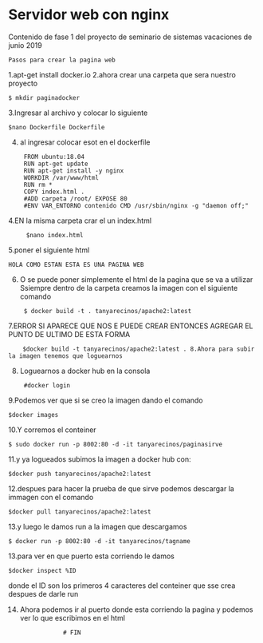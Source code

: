 
# Servidor web con nginx
Contenido de fase 1 del proyecto de seminario de sistemas vacaciones de junio 2019

	Pasos para crear la pagina web

1.apt-get install docker.io 
2.ahora crear una carpeta que sera nuestro proyecto 
	
	$ mkdir paginadocker
3.Ingresar al archivo y colocar lo siguiente 

	$nano Dockerfile Dockerfile
4. al ingresar colocar esot en el dockerfile
		
		FROM ubuntu:18.04 
		RUN apt-get update 
		RUN apt-get install -y nginx 
		WORKDIR /var/www/html 
		RUN rm * 
		COPY index.html . 
		#ADD carpeta /root/ EXPOSE 80 
		#ENV VAR_ENTORNO contenido CMD /usr/sbin/nginx -g "daemon off;"

4.EN la misma carpeta crar el un index.html 
		 
		 $nano index.html

5.poner el siguiente html

	HOLA COMO ESTAN ESTA ES UNA PAGINA WEB

6. O se puede poner simplemente el html de la pagina que se va a utilizar Ssiempre dentro de la carpeta creamos la imagen con el siguiente comando

		$ docker build -t . tanyarecinos/apache2:latest

7.ERROR SI APARECE QUE NOS E PUEDE CREAR ENTONCES AGREGAR EL PUNTO DE ULTIMO DE ESTA FORMA

		$docker build -t tanyarecinos/apache2:latest . 8.Ahora para subir la imagen tenemos que loguearnos

8. Loguearnos a docker hub en la consola

		#docker login

9.Podemos ver que si se creo la imagen dando el comando 

	$docker images 

10.Y corremos el conteiner 
			
	$ sudo docker run -p 8002:80 -d -it tanyarecinos/paginasirve 

11.y ya logueados subimos la imagen a docker hub con:

	$docker push tanyarecinos/apache2:latest

12.despues para hacer la prueba de que sirve podemos descargar la immagen con el comando 

	$docker pull tanyarecinos/apache2:latest 

13.y luego le damos run a la imagen que descargamos
		
	$ docker run -p 8002:80 -d -it tanyarecinos/tagname

13.para ver en que puerto esta corriendo le damos 

	$docker inspect %ID 
	
donde el ID son los primeros 4 caracteres del conteiner que sse crea despues de darle run 

14. Ahora podemos ir al puerto donde esta corriendo la pagina y podemos ver lo que escribimos en el html

					# FIN

